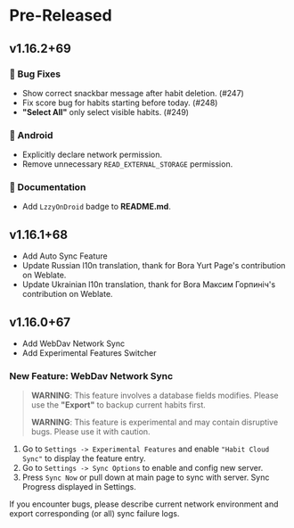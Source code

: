 <!--
Title: Pre-Released or Released: v1.2.3+xx
-->

# Pre-Released

## v1.16.2+69

### 🐛 Bug Fixes

- Show correct snackbar message after habit deletion. (#247)
- Fix score bug for habits starting before today. (#248)
- **"Select All"** only select visible habits. (#249)

### 🤖 Android

- Explicitly declare network permission.
- Remove unnecessary `READ_EXTERNAL_STORAGE` permission.

### 📝 Documentation

- Add `LzzyOnDroid` badge to **README.md**.

## v1.16.1+68

- Add Auto Sync Feature
- Update Russian l10n translation, thank for Bora Yurt Page's contribution on Weblate.
- Update Ukrainian l10n translation, thank for Bora Максим Горпиніч's contribution on Weblate.

## v1.16.0+67

- Add WebDav Network Sync
- Add Experimental Features Switcher

### New Feature: WebDav Network Sync

> **WARNING**: This feature involves a database fields modifies.
> Please use the **"Export"** to backup current habits first.
>
> **WARNING**: This feature is experimental and may contain disruptive bugs.
> Please use it with caution.

1. Go to `Settings -> Experimental Features` and enable `"Habit Cloud Sync"` to display the feature entry.
2. Go to `Settings -> Sync Options` to enable and config new server.
3. Press `Sync Now` or pull down at main page to sync with server. Sync Progress displayed in Settings.

If you encounter bugs, please describe current network environment and export corresponding (or all) sync failure logs.

